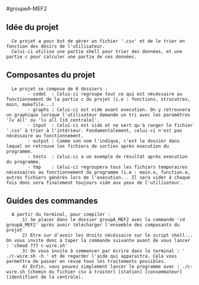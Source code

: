 #groupeA-MEF2

## Idée du projet
      Ce projet a pour but de gérer un fichier '.csv' et de le trier en fonction des désirs de l'utilisateur. 
      Celui-ci utilise une partie shell pour trier des données, et une partie c pour calculer une partie de ces données. 

## Composantes du projet
      Le projet se compose de 6 dossiers : 
            - codeC  : Celui-ci regroupe tout ce qui est nécéssaire au fonctionnement de la partie c du projet (i.e : fonctions, strucutres, main, makefile...) 
            - graphs : Celui-ci est vide avant execution. On y retrouvera un graphique lorsque l'utilisateur demande un tri avec les paramètres 'lv all' ou 'lv all [id_centrale]'. 
            - input  : Celui-ci est vide et ne sert qu'à ranger le fichier '.csv' à trier à l'intérieur. Fondamentalement, celui-ci n'est pas nécéssaire au fonctionnement. 
            - output : Comme son nom l'indique, c'est le dossier dans lequel on retrouve les fichiers de sorties après execution du programme. 
            - tests  : Celui-ci a un exemple de résultat après execution du programme. 
            - tmp    : Celui-ci regroupera tous les fichiers temporaires nécessaires au fonctionnement du programme (i.e : main.o, function.o, autres fichiers générés lors de l'execution... Il sera vider à chaque fois donc sera finalement toujours vide aux yeux de l'utilisateur. 


## Guides des commandes 
      A partir du terminal, pour compiler : 
          1) Se placer dans le dossier groupA_MEF2 avec la commande 'cd groupA_MEF2' après avoir télécharger l'ensemble des composants du projet
          2) Etre sur d'avoir les droits nécéssaire sur le script shell... On vous invite donc à taper la commande suivante avant de vous lancer : 'chmod 777 c-wire.sh'
          3) On vous invite à commencer par écrire dans le terminal : ' ./c-wire.sh -h ' et de regarder l'aide qui apparaitra. Cela vous permettra de passer en revue tous les traitements possibles. 
          4) Enfin, vous pouvez simplement lancer le programme avec : ./c-wire.sh [chemin du fichier csv à traiter] [station] [consommateur] (identifiant de la centrale).   


          
          


